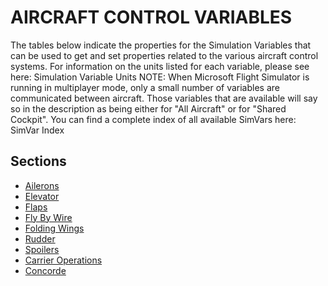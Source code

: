 # AIRCRAFT CONTROL VARIABLES

The tables below indicate the properties for the Simulation Variables that can be used to get and set properties related to the various aircraft control systems. For information on the units listed for each variable, please see here: Simulation Variable Units
NOTE: When Microsoft Flight Simulator is running in multiplayer mode, only a small number of variables are communicated between aircraft. Those variables that are available will say so in the description as being either for "All Aircraft" or for "Shared Cockpit".
You can find a complete index of all available SimVars here: SimVar Index

## Sections

- [Ailerons](ailerons.md)
- [Elevator](elevator.md)
- [Flaps](flaps.md)
- [Fly By Wire](fly_by_wire.md)
- [Folding Wings](folding_wings.md)
- [Rudder](rudder.md)
- [Spoilers](spoilers.md)
- [Carrier Operations](carrier_operations.md)
- [Concorde](concorde.md)
